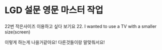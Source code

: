 # LGD 설문 영문 마스터 작업


###
22번 작은사이즈 
이용하고 싶다 보기요
22. I wanted to use a TV with a smaller size(screen) 

이렇게 하는게 나을거같아요! 다른것들이랑 말맞춰서요!
